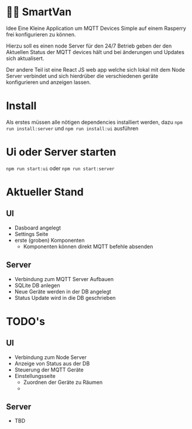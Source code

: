 # 🚐💡 SmartVan
Idee
Eine Kleine Application um MQTT Devices Simple auf einem Rasperry frei konfigurieren zu können.

Hierzu soll es einen node Server für den 24/7 Betrieb geben der den Aktuellen Status der MQTT devices hält und bei änderungen und Updates sich aktualisert.

Der andere Teil ist eine React JS web app welche sich lokal mit dem Node Server verbindet und sich hierdrüber die verschiedenen geräte konfigurieren und anzeigen lassen.


# Install
  Als erstes müssen alle nötigen dependencies installiert werden, dazu
    `npm run install:server`
und
  `npm run install:ui`
ausführen

# Ui oder Server starten
`npm run start:ui` oder 
    `npm run start:server`


# Aktueller Stand
## UI
- Dasboard angelegt
- Settings Seite
- erste (groben) Komponenten
  - Komponenten können direkt MQTT befehle absenden

## Server
- Verbindung zum MQTT Server Aufbauen 
- SQLite DB anlegen
- Neue Geräte werden in der DB angelegt
- Status Update wird in die DB geschrieben

# TODO's
## UI
- Verbindung zum Node Server
- Anzeige von Status aus der DB
- Steuerung der MQTT Geräte
- Einstellungsseite
  - Zuordnen der Geräte zu Räumen
  - 


## Server
- TBD
